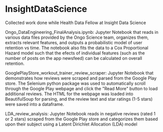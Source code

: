 # InsightDataScience
Collected work done while Health Data Fellow at Insight Data Science

Ongo_DataEngineering_FinalAnalysis.ipynb: Jupyter Notebook that reads in various data files provided by the Ongo Science team, organizes them, extracts relevant features, and outputs a probabilistic model of user retention vs time. The notebook also fits the data to a Cox Proportional Hazard model such that the efects of individual features (such as the number of posts on the app newsfeed) can be calculated on overall retention.

GooglePlayStore_workout_trainer_review_scraper: Jupyter Notebook that demonstrates how reviews were scraped and parsed from the Google Play store. The Selenium python package was used to automatically scroll through the Google Play webpage and click the "Read More" button to load additional reviews. The HTML for the webpage was loaded into BeautifulSoup for parsing, and the review text and star ratings (1-5 stars) were saved into a dataframe.

LDA_review_analysis: Jupyter Notebook reads in negative reviews (rated 1 or 2 stars) scraped from the Google Play store and categorizes them based upon their subject using a Latent Dirichlet Allocation (LDA) model
